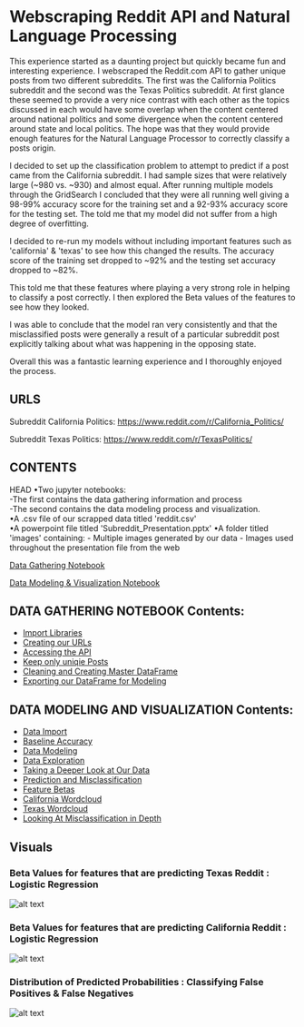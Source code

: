 
# Webscraping Reddit API and Natural Language Processing

This experience started as a daunting project but quickly became fun and interesting experience. I webscraped the Reddit.com API to gather unique posts from two different subreddits. The first was the California Politics subreddit and the second was the Texas Politics subreddit. At first glance these seemed to provide a very nice contrast with each other as the topics discussed in each would have some overlap when the content centered around national politics and some divergence when the content centered around state and local politics. The hope was that they would provide enough features for the Natural Language Processor to correctly classify a posts origin. 

I decided to set up the classification problem to attempt to predict if a post came from the California subreddit. I had sample sizes that were relatively large (~980 vs. ~930) and almost equal. After running multiple models through the GridSearch I concluded that they were all running well giving a 98-99% accuracy score for the training set and a 92-93% accuracy score for the testing set. The told me that my model did not suffer from a high degree of overfitting.

I decided to re-run my models without including important features such as 'california' & 'texas' to see how this changed the results. The accuracy score of the training set dropped to ~92% and the testing set accuracy dropped to ~82%. 

This told me that these features where playing a very strong role in helping to classify a post correctly. I then explored the Beta values of the features to see how they looked. 

I was able to conclude that the model ran very consistently and that the misclassified posts were generally a result of a particular subreddit post explicitly talking about what was happening in the opposing state.

Overall this was a fantastic learning experience and I thoroughly enjoyed the process.

## URLS

Subreddit California Politics: https://www.reddit.com/r/California_Politics/

Subreddit Texas Politics: https://www.reddit.com/r/TexasPolitics/


## CONTENTS

HEAD
•Two jupyter notebooks:  
	-The first contains the data gathering information and process  
	-The second contains the data 	modeling process and visualization.  
•A .csv file of our scrapped data titled 'reddit.csv'  
•A powerpoint file titled 'Subreddit_Presentation.pptx'
•A folder titled 'images' containing:
	- Multiple images generated by our data
	- Images used throughout the presentation file from the web
	

[Data Gathering Notebook](https://github.com/pwalesdi/Webscraping-Reddit-API-and-Natural-Language-Processing/blob/master/NLP_Data_Gathering.ipynb)

[Data Modeling & Visualization Notebook](https://github.com/pwalesdi/Webscraping-Reddit-API-and-Natural-Language-Processing/blob/master/NLP_Data_Modeling.ipynb)


## DATA GATHERING NOTEBOOK Contents:
- [Import Libraries](#Import-our-Libraries)
- [Creating our URLs](#Instantiate-our-URL)
- [Accessing the API](#Access-Reddit-API-and-Scrape-Posts)
- [Keep only uniqie Posts](#Check-to-be-Sure-Posts-are-Unique)
- [Cleaning and Creating Master DataFrame](#Clean-up-the-DataFrame)
- [Exporting our DataFrame for Modeling](#Export-as-CSV-File)

## DATA MODELING AND VISUALIZATION Contents:
- [Data Import](#Data-Import)
- [Baseline Accuracy](#Calculate-the-Baseline-Accuracy)
- [Data Modeling](#Model-Our-Data)
- [Data Exploration](#Data-Exploration)
- [Taking a Deeper Look at Our Data](#-Dig-Into-the-Data)
- [Prediction and Misclassification](#Where-did-a-misclassification-occur?)
- [Feature Betas](#What-Beta-Values-are-Driving-Our-Model)
- [California Wordcloud](#Analysis-of-California-subreddit-words-via-Wordcloud)
- [Texas Wordcloud](#Analysis-of-Texas-subreddit-words-via-Wordcloud)
- [Looking At Misclassification in Depth](#Examine-the-posts-that-were-misclassified)

## Visuals
### Beta Values for features that are predicting Texas Reddit : Logistic Regression
![alt text](https://github.com/pwalesdi/Webscraping-Reddit-API-and-Natural-Language-Processing/blob/master/images/download-8.png "Beta Values")

### Beta Values for features that are predicting California Reddit : Logistic Regression
![alt text](https://github.com/pwalesdi/Webscraping-Reddit-API-and-Natural-Language-Processing/blob/master/images/download-7.png "Beta Values")

### Distribution of Predicted Probabilities : Classifying False Positives & False Negatives
![alt text](https://github.com/pwalesdi/Webscraping-Reddit-API-and-Natural-Language-Processing/blob/master/images/prob_dist.png
 "Probability Distribution")

